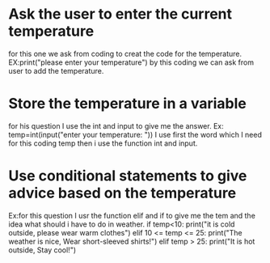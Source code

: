 # Ask the user to enter the current temperature
for this one we ask from coding to creat the code for the temperature.
EX:print("please enter your temperature")
by this coding we can ask from user to add the temperature.

# Store the temperature in a variable
for his question I use the int and input to give me the answer.
Ex: temp=int(input("enter your temperature: "))
I use first the word which I need for this coding temp then i use the function int and input.

# Use conditional statements to give advice based on the temperature
 Ex:for this question I usr the function elif and if to give me the tem and the idea what should i have to do in weather.
if temp<10:
    print("it is cold outside, please wear warm clothes")
elif 10 <= temp <= 25:
    print("The weather is nice, Wear short-sleeved shirts!")
elif temp > 25:
    print("It is hot outside, Stay cool!")

 